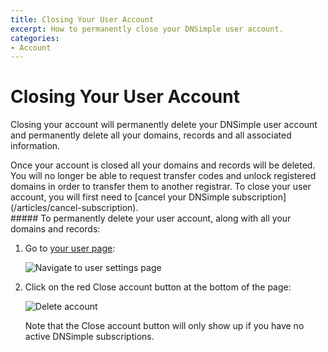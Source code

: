 ```yaml
---
title: Closing Your User Account
excerpt: How to permanently close your DNSimple user account.
categories:
- Account
---
```


# Closing Your User Account

Closing your account will permanently delete your DNSimple user account and permanently delete all your domains, records and all associated information.

<warning>
Once your account is closed all your domains and records will be deleted. You will no longer be able to request transfer codes and unlock registered domains in order to transfer them to another registrar.
</warning>

<note>
To close your user account, you will first need to [cancel your DNSimple subscription](/articles/cancel-subscription).
</note>

<div class="section-steps" markdown="1">
##### To permanently delete your user account, along with all your domains and records:

1. Go to [your user page](https://dnsimple.com/user):

    ![Navigate to user settings page](/files/user-nav.png)

1. Click on the red <label>Close account</label> button at the bottom of the page:

     ![Delete account](/files/delete-user.png)

   Note that the <label>Close account</label> button will only show up if you have no active DNSimple subscriptions.
</div>
